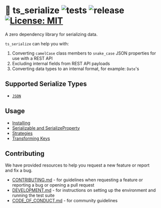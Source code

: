 # 🥣 ts_serialize ![tests](https://github.com/GameBridgeAI/ts_serialize/workflows/tests/badge.svg) ![release](https://github.com/GameBridgeAI/ts_serialize/workflows/release/badge.svg) [![License: MIT](https://img.shields.io/badge/License-MIT-yellow.svg)](https://opensource.org/licenses/MIT)

A zero dependency library for serializing data.

`ts_serialize` can help you with:

1. Converting `camelCase` class members to `snake_case` JSON properties for use with a REST API
2. Excluding internal fields from REST API payloads
3. Converting data types to an internal format, for example: `Date`'s

## Supported Serialize Types
- [`JSON`](https://www.json.org/json-en.html)

## Usage
- [Installing](./installing)
- [Serializable and SerializeProperty](./serializable)
- [Strategies](./strategies)
- [Transforming Keys](./transforming_keys)

## Contributing

We have provided resources to help you request a new feature or report and fix
a bug.

- [CONTRIBUTING.md](../.github/CONTRIBUTING.md) - for guidelines when requesting a feature or reporting a bug or opening a pull request
- [DEVELOPMENT.md](../.github/DEVELOPMENT.md) - for instructions on setting up the environment and running the test suite
- [CODE_OF_CONDUCT.md](../.github/CODE_OF_CONDUCT.md) - for community guidelines

